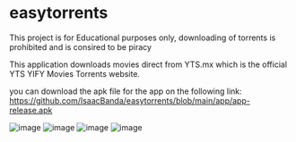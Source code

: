 # easytorrents
This project is for Educational purposes only, downloading of torrents is prohibited and is consired to be  piracy

This application downloads movies direct from YTS.mx which is the official YTS YIFY Movies Torrents website.  

 you can download the apk file for the app on the following link: 
https://github.com/IsaacBanda/easytorrents/blob/main/app/app-release.apk


![image](https://user-images.githubusercontent.com/28734488/130453180-752a1912-b756-491b-a65a-3dfa05a346cb.png)
![image](https://user-images.githubusercontent.com/28734488/130453730-53ccdff2-6c5c-420e-8ab3-302c3077ac1e.png)
![image](https://user-images.githubusercontent.com/28734488/130453917-8c83ceae-8486-4ee1-b059-4adbee0d1ffe.png)
![image](https://user-images.githubusercontent.com/28734488/130454036-c462d551-c8db-4ea4-b6fc-4fb608c2f567.png)


